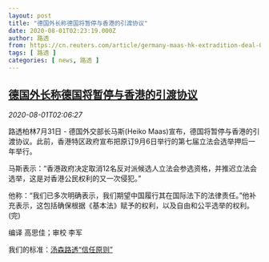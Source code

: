 ```yaml
---
layout: post
title: "德国外长称德国将暂停与香港的引渡协议"
date: 2020-08-01T02:23:19.000Z
author: 路透
from: https://cn.reuters.com/article/germany-maas-hk-extradition-deal-0801-idCNKCS24X3CS
tags: [ 路透 ]
categories: [ news, 路透 ]
---
```

<!--1596248599000-->
[德国外长称德国将暂停与香港的引渡协议](https://cn.reuters.com/article/germany-maas-hk-extradition-deal-0801-idCNKCS24X3CS)
------

<div>
<div><i>2020-08-01T02:06:27</i></div><div class="StandardArticleBody_body"><p>路透柏林7月31日 - 德国外交部长马斯(Heiko Maas)宣布，德国将暂停与香港的引渡协议。此前，香港特区政府宣布把原订9月6日举行的第七届立法会选举押后一年举行。 </p><p>马斯表示：“香港政府决定取消12名反对派候选人立法会参选资格，并推迟立法会选举，这是对香港公民权利的又一次侵犯。” </p><p>他称：“我们已多次明确表示，我们期望中国履行其在国际法下的法律责任。”他补充表示，这包括确保根据《基本法》赋予的权利，以及自由和公平选举的权利。(完) </p><div class="Attribution_container"><div class="Attribution_attribution"><p class="Attribution_content">编译 高思佳；审校 李军 </p></div></div><div class="StandardArticleBody_trustBadgeContainer"><span class="StandardArticleBody_trustBadgeTitle">我们的标准：</span><span class="trustBadgeUrl"><a href="https://www.thomsonreuters.cn/content/dam/openweb/documents/pdf/china/brochures/about-us-1.pdf">汤森路透“信任原则”</a></span></div></div>
</div>
